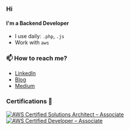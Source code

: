 ### Hi

<!--
**R11baka/R11baka** is a ✨ _special_ ✨ repository because its `README.md` (this file) appears on your GitHub profile.

Here are some ideas to get you started:
-->
#### I'm a Backend Developer 

- I use daily: `.php`, `.js`
- Work with `aws`

### 📫 How to reach me?
- [LinkedIn](https://www.linkedin.com/in/alexander-voloshenko-0769873a/)
- [Blog](https://r11baka.github.io/)
- [Medium](https://medium.com/@r11baka)


### Certifications 📜
 [![AWS Certified Solutions Architect – Associate](https://images.credly.com/size/70x70/images/0e284c3f-5164-4b21-8660-0d84737941bc/image.png)](https://www.credly.com/badges/6d6ddae0-1774-4d76-97d6-99f91097331f)
 [![AWS Certified Developer – Associate](https://images.credly.com/size/70x70/images/b9feab85-1a43-4f6c-99a5-631b88d5461b/image.png)](https://www.credly.com/badges/e0799944-ca21-4bfe-ba25-f66bde11f7be)

